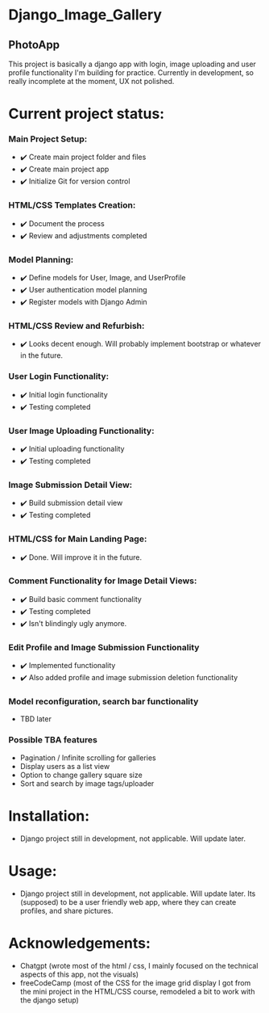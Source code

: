 # Django_Image_Gallery
## PhotoApp
This project is basically a django app with login, image uploading and user profile functionality I'm building for practice.
Currently in development, so really incomplete at the moment, UX not polished.

# Current project status:
### Main Project Setup:
- ✔️ Create main project folder and files
- ✔️ Create main project app
- ✔️ Initialize Git for version control

### HTML/CSS Templates Creation:
- ✔️ Document the process
- ✔️ Review and adjustments completed

### Model Planning:
- ✔️ Define models for User, Image, and UserProfile
- ✔️ User authentication model planning
- ✔️ Register models with Django Admin

### HTML/CSS Review and Refurbish:
- ✔️ Looks decent enough. Will probably implement bootstrap or whatever in the future.

### User Login Functionality:
- ✔️ Initial login functionality
- ✔️ Testing completed

### User Image Uploading Functionality:
- ✔️ Initial uploading functionality
- ✔️ Testing completed

### Image Submission Detail View:
- ✔️ Build submission detail view
- ✔️ Testing completed

### HTML/CSS for Main Landing Page:
- ✔️ Done. Will improve it in the future.

### Comment Functionality for Image Detail Views:
- ✔️ Build basic comment functionality
- ✔️ Testing completed
- ✔️ Isn't blindingly ugly anymore.
  
### Edit Profile and Image Submission Functionality
- ✔️ Implemented functionality
- ✔️ Also added profile and image submission deletion functionality

### Model reconfiguration, search bar functionality
- TBD later

### Possible TBA features
- Pagination / Infinite scrolling for galleries
- Display users as a list view
- Option to change gallery square size
- Sort and search by image tags/uploader


# Installation:
- Django project still in development, not applicable. Will update later.

# Usage:
- Django project still in development, not applicable. Will update later. Its (supposed) to be a user friendly web app, where they can create profiles, and share pictures.

# Acknowledgements:
- Chatgpt (wrote most of the html / css, I mainly focused on the technical aspects of this app, not the visuals)
- freeCodeCamp (most of the CSS for the image grid display I got from the mini project in the HTML/CSS course, remodeled a bit to work with the django setup)
